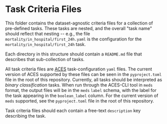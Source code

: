 # Task Criteria Files

This folder contains the dataset-agnostic criteria files for a collection of pre-defined tasks. These tasks
are nested, and the overall "task name" should reflect that nesting -- e.g., the file
`mortality/in_hospital/first_24h.yaml` is the configuration for the `mortality/in_hospital/first_24h` task.

Each directory in this structure should contain a `README.md` file that describes that sub-collection of
tasks.

All task criteria files are [ACES](https://github.com/justin13601/ACES) task-configuration `yaml` files. The
current version of ACES supported by these files can be seen in the `pyproject.toml` file in the root of this
repository. Currently, all tasks should be interpreted as _binary classification_ tasks. When run through the
ACES-CLI tool in `meds` format, the output files will be in the `meds` `label` schema, with the label for the
task appearing in the `boolean_label` column. For the current version of `meds` supported, see the
`pyproject.toml` file in the root of this repository.

Task criteria files should each contain a free-text `description` key describing the task.
